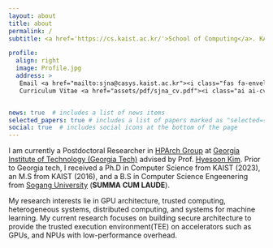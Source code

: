 ```yaml
---
layout: about
title: about
permalink: /
subtitle: <a href='https://cs.kaist.ac.kr/'>School of Computing</a>. KAIST.

profile:
  align: right
  image: Profile.jpg
  address: >
   Email <a href="mailto:sjna@casys.kaist.ac.kr"><i class="fas fa-envelope""></i></a><br>
   Curriculum Vitae <a href="assets/pdf/sjna_cv.pdf"><i class="ai ai-cv"></i></a>


news: true  # includes a list of news items
selected_papers: true # includes a list of papers marked as "selected={true}"
social: true  # includes social icons at the bottom of the page
---
```


I am currently 	a Postdoctoral Researcher in [HPArch Group](https://sites.gatech.edu/hparch/) at [Georgia Institute of Technology (Georgia Tech)](https://www.cc.gatech.edu/) advised by Prof. [Hyesoon Kim](https://www.cc.gatech.edu/people/hyesoon-kim). Prior to Georgia tech, I received a Ph.D in Computer Science from KAIST (2023), an M.S from KAIST (2016), and a B.S in Computer Science Engeenering from [Sogang University](https://sogang.ac.kr) (<strong>SUMMA CUM LAUDE</strong>).

My research interests lie in GPU architecture, trusted computing, heterogeneous systems, distributed computing, and systems for machine learning. My current research focuses on building secure architecture 
to provide the trusted execution environment(TEE) on accelerators such as GPUs, and NPUs with low-performance overhead.



